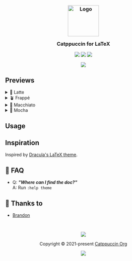 <h3 align="center">
	<img src="https://raw.githubusercontent.com/catppuccin/catppuccin/main/assets/logos/exports/1544x1544_circle.png" width="100" alt="Logo"/><br/>
	<img src="https://raw.githubusercontent.com/catppuccin/catppuccin/main/assets/misc/transparent.png" height="30" width="0px"/>
	Catppuccin for LaTeX
	<img src="https://raw.githubusercontent.com/catppuccin/catppuccin/main/assets/misc/transparent.png" height="30" width="0px"/>
</h3>

<p align="center">
  <a href="https://github.com/walshyb/catppuccin-latex/stargazers"><img src="https://img.shields.io/github/stars/walshyb/catppuccin-latex?colorA=363a4f&colorB=b7bdf8&style=for-the-badge"></a>
  <a href="https://github.com/walshyb/catppuccin-latex/issues"><img src="https://img.shields.io/github/issues/walshyb/catppuccin-latex?colorA=363a4f&colorB=f5a97f&style=for-the-badge"></a>
  <a href="https://github.com/walshyb/catppuccin-latex/contributors"><img src="https://img.shields.io/github/contributors/walshyb/catppuccin-latex?colorA=363a4f&colorB=a6da95&style=for-the-badge"></a>
</p>

<p align="center">
	<img src="https://raw.githubusercontent.com/walshyb/catppuccin-latex/main/assets/preview.webp"/>
</p>

## Previews

<details>
<summary>🌻 Latte</summary>
<img src="https://raw.githubusercontent.com/walshyb/catppuccin-latex/main/assets/latte.webp"/>
</details>
<details>
<summary>🪴 Frappé</summary>
<img src="https://raw.githubusercontent.com/walshyb/catppuccin-latex/main/assets/frappe.webp"/>
</details>
<details>
<summary>🌺 Macchiato</summary>
<img src="https://raw.githubusercontent.com/walshyb/catppuccin-latex/main/assets/macchiato.webp"/>
</details>
<details>
<summary>🌿 Mocha</summary>
<img src="https://raw.githubusercontent.com/walshyb/catppuccin-latex/main/assets/mocha.webp"/>
</details>

## Usage

## Inspiration

Inspired by [Dracula's LaTeX theme](https://github.com/dracula/latex).

<!-- this section is optional -->
## 🙋 FAQ

-	Q: **_"Where can I find the doc?"_**\
	A: Run `:help theme`

## 💝 Thanks to

- [Brandon](https://github.com/walshyb)

&nbsp;

<p align="center">
	<img src="https://raw.githubusercontent.com/catppuccin/catppuccin/main/assets/footers/gray0_ctp_on_line.svg?sanitize=true" />
</p>

<p align="center">
	Copyright &copy; 2021-present <a href="https://github.com/catppuccin" target="_blank">Catppuccin Org</a>
</p>

<p align="center">
	<a href="https://github.com/catppuccin/catppuccin/blob/main/LICENSE"><img src="https://img.shields.io/static/v1.svg?style=for-the-badge&label=License&message=MIT&logoColor=d9e0ee&colorA=363a4f&colorB=b7bdf8"/></a>
</p>

